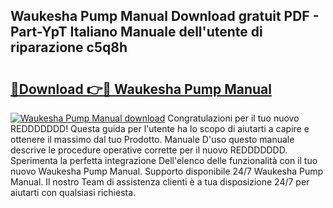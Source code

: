 ## Waukesha Pump Manual Download gratuit PDF - Part-YpT Italiano Manuale dell'utente di riparazione c5q8h

# <h2><a href="http://dffgnl.blite.top/?on=Waukesha+Pump+Manual">🔗Download 👉🔴 Waukesha Pump Manual</a></h2>

[![Waukesha Pump Manual download](https://i.imgur.com/lujVjoI.png)](http://dffgnl.blite.top/?on=Waukesha+Pump+Manual)
Congratulazioni per il tuo nuovo REDDDDDDD! Questa guida per l'utente ha lo scopo di aiutarti a capire e ottenere il massimo dal tuo Prodotto. Manuale D'uso questo manuale descrive le procedure operative corrette per il nuovo REDDDDDDD. Sperimenta la perfetta integrazione Dell'elenco delle funzionalità con il tuo nuovo Waukesha Pump Manual. Supporto disponibile 24/7 Waukesha Pump Manual. Il nostro Team di assistenza clienti è a tua disposizione 24/7 per aiutarti con qualsiasi richiesta.

